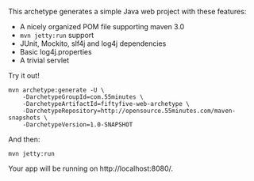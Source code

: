This archetype generates a simple Java web project with these features:

* A nicely organized POM file supporting maven 3.0
* `mvn jetty:run` support
* JUnit, Mockito, slf4j and log4j dependencies
* Basic log4j.properties
* A trivial servlet

Try it out!

    mvn archetype:generate -U \
        -DarchetypeGroupId=com.55minutes \
        -DarchetypeArtifactId=fiftyfive-web-archetype \
        -DarchetypeRepository=http://opensource.55minutes.com/maven-snapshots \
        -DarchetypeVersion=1.0-SNAPSHOT

And then:

    mvn jetty:run

Your app will be running on http://localhost:8080/.
